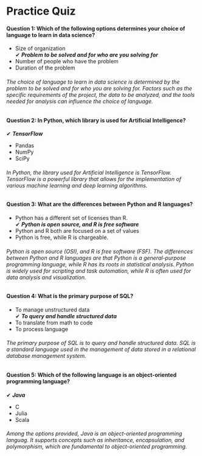 # Practice Quiz <br>


#### Question 1: Which of the following options determines your choice of language to learn in data science? <br>

* Size of organization <br>
✔ ***Problem to be solved and for who are you solving for*** <br>
* Number of people who have the problem <br>
* Duration of the problem <br>

###### *The choice of language to learn in data science is determined by the problem to be solved and for who you are solving for. Factors such as the specific requirements of the project, the data to be analyzed, and the tools needed for analysis can influence the choice of language.*


#### Question 2: In Python, which library is used for Artificial Intelligence?  <br>

✔ ***TensorFlow*** <br>
* Pandas <br>
* NumPy <br>
* SciPy <br>

###### *In Python, the library used for Artificial Intelligence is TensorFlow. TensorFlow is a powerful library that allows for the implementation of various machine learning and deep learning algorithms.*


#### Question 3: What are the differences between Python and R languages?  <br>


* Python has a different set of licenses than R. <br>
✔ ***Python is open source, and R is free software*** <br>
* Python and R both are focused on a set of values <br>
* Python is free, while R is chargeable. <br>

###### *Python is open source (OSI), and R is free software (FSF). The differences between Python and R languages are that Python is a general-purpose programming language, while R has its roots in statistical analysis. Python is widely used for scripting and task automation, while R is often used for data analysis and visualization.*

#### Question 4: What is the primary purpose of SQL?  <br>

* To manage unstructured data <br>
✔ ***To query and handle structured data*** <br>
* To translate from math to code <br>
* To process language <br>

###### *The primary purpose of SQL is to query and handle structured data. SQL is a standard language used in the management of data stored in a relational database management system.*

#### Question 5: Which of the following language is an object-oriented programming language? <br>

✔ ***Java*** <br>
* C <br>
* Julia <br>
* Scala <br>

###### *Among the options provided, Java is an object-oriented programming languag. It supports concepts such as inheritance, encapsulation, and polymorphism, which are fundamental to object-oriented programming.*
